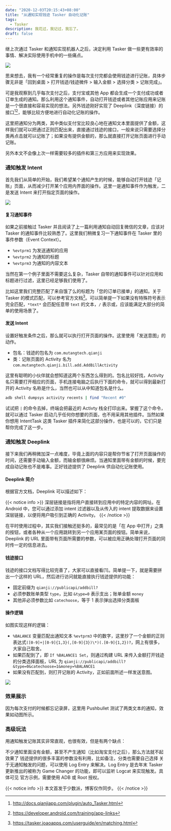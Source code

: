 ```yaml
---
date: "2020-12-03T20:15:43+08:00"
title: "从通知实现钱迹 Tasker 自动化记账"
tags:
  - Tasker
description: 我花过，我记过，我忘了。
draft: false
---
```


继上次通过 Tasker 和通知实现机器人之后，决定利用 Tasker 做一些更有效率的事情、解决实际使用手机中的一些痛点。

![](https://cdn.sspai.com/2020/07/07/318c33c44af79e0b45e6149ecfbb2f94.png)

思来想去，我有一个经常重复的操作是每次支付完都会使用钱迹进行记账，具体步骤无非是「回到桌面 > 打开钱迹/钱迹微件 > 输入金额 > 选择分类 > 记账完成」。

可是我观察到几乎每次支付之后，支付宝或其他 App 都会生成一个支付成功或者订单生成的通知。那么利用这个通知事件，自动打开钱迹或者其他记账应用来记账是一个很直接和容易实现的想法。另外钱迹刚好实现了 Deeplink（深度链接）的接口[^1][^2]，能够比较方便地进行自动化记账的操作。

这里把通知分为两类，其中类似支付宝比较良心地在通知文本里面提供了金额，这样我们就可以把通过正则匹配出来，直接通过钱迹的接口，一般来说只需要选择分类再点击就可以记账了；如果没有提供金额的，那么就直接打开记账页面进行手动记账。

另外本文不会像上次一样需要较多的插件和第三方应用来实现效果。

### 通知触发 Intent

首先我们从简单的开始，我们希望某个通知产生的时候，能够自动打开钱迹「记账」页面，从而减少打开某个应用内界面的操作。这里一是通知事件作为触发，二是发送 Intent 来打开指定页面的操作。

![](https://cdn.sspai.com/2020/07/07/5eeacad6e96ee751dfea79eaf811a94c.jpg)

#### 复习通知事件

如果之前接触过 Tasker 并且阅读了上一篇利用通知自动回复微信的文章，应该对 Tasker 的通知事件比较熟悉了。这里我们稍微复习一下通知事件在 Tasker 里的事件参数（Event Context）。

- `%evtprm1` 为发送通知的应用
- `%evtprm2` 为通知的标题
- `%evtprm3` 为通知的内容文本

当然在第一个例子里面不需要这么复杂，Tasker 自带的通知事件可以针对应用和标题进行过滤，这里已经足够我们使用了。

比如这里我们完整匹配了来自饿了么的标题为「您的订单已接单」的通知。关于 Tasker 的模式匹配，可以参考官方文档[^3]。可以简单提一下如果没有特殊符号表示完全匹配，`*text*` 会匹配任意带 `text` 的文本，`/` 表示或，应该能满足大部分的简单的使用场景了。

#### 发送 Intent

设置好触发条件之后，那么就可以执行打开页面的操作。这里使用「发送意图」的动作。

- 包名：钱迹的包名为 `com.mutangtech.qianji`
- 类：记账页面的 Activity 名为 `com.mutangtech.qianji.bill.add.AddBillActivity`

这里有聪明的小伙伴就会想知道这两个东西怎么得到的。包名比较好找，Activity 名只需要打开相应的页面，手机连接电脑之后执行下面的命令，就可以得到最新打开的 Activity 名称是什么，当然也可以从中知道包名是什么。

```bash
adb shell dumpsys activity recents | find "Recent #0"
```

试试把 `|` 的命令去掉，终端会把最近的 Activty 栈全打印出来。掌握了这个命令，就可以通过 Tasker 启动几乎任何你想要的页面，也不用采用其他插件。当然如果你想用 IntentTask 这类 Tasker 插件来简化这部分操作，也是可以的，它们只是帮你完成了这一步。

### 通知触发 Deeplink

接下来我们再稍微加深一点难度，毕竟上面的内容只是帮你节省了打开页面操作的时间，还需要手动输入金额，而输金额很麻烦。当通知里面带有金额的时候，要完成自动记账也不是难事。正好钱迹提供了 Deeplink 供自动化记账使用。

#### Deeplink 简介

根据官方文档，Deeplink 可以描述如下：

{{< notice info >}}
深层链接是指将用户直接转到应用中的特定内容的网址。在 Android 中，您可以通过添加 intent 过滤器以及从传入的 intent 提取数据来设置深层链接，以便将用户吸引到正确的 Activity。
{{< /notice >}}

在平时使用过程中，其实我们接触还挺多的，最常见的是「在 App 中打开」之类的按钮，或者各种从一个应用跳转到另一个应用某页面的按钮。简单来说，Deeplink 的 URL 里面带有页面所需要的参数，可以被应用正确处理打开页面的同时传一定的信息进去。

#### 钱迹接口

钱迹的接口文档写得比较完善了，大家可以直接看[1]。简单提一下，就是需要拼出一个这样的 URL，然后进行访问就能直接执行钱迹提供的功能：

- 固定前缀为 `qianji://publicapi/addbill?`
- 必须参数账单类型 `type`，比如 `&type=0` 表示支出；账单金额 `money`
- 其他非必须参数比如 `catechoose`，等于 1 表示弹出选择分类面板

#### 操作逻辑

如图实现这样的逻辑：

- `%BALANCE` 变量匹配出通知文本 `%evtprm3` 中的数字，这里抄了一个金额的正则表达式`([0-9]+|[0-9]{1,3}(,[0-9]{3})\*)(.[0-9]{1,2})?`，网上有很多，大家自己取舍。
- 如果匹配到了，即 `If %BALANCE1 Set`，则通过构建 URL 来传入金额打开钱迹的分类选择面板，URL 为 `qianji://publicapi/addbill?&type=0&catechoose=1&money=%BALANCE1`
- 如果没有匹配到，则打开记账的 Activity，正如前面所述一样发送意图。

![](https://cdn.sspai.com/2020/07/07/7d5cf12f2fdbe6be901a1e0c68975726.jpeg)

### 效果展示

因为每次支付的时候都忘记录屏，这里用 Pushbullet 测试了两类文本的通知，效果如动图所示。

### 高级玩法

用通知触发记账其实非常直观，也很有效，但是有两个缺点：

不少通知里面没有金额，甚至不产生通知（比如淘宝支付之后），那么方法就不起效果了
钱迹提供的很多丰富的参数没有利用，比如备注，分类也需要自己选择
关于无通知触发的问题，可以使用 Log Entry 来解决。Log Entry 是去年末 Tasker 更新推出的被称为 Game Changer 的功能，即可以监听 Logcat 来实现触发。具体可见 官方示例，需要使用 ADB 或 Root 授权。

{{< notice info >}}
本文首发于少数派，博客仅作同步。
{{< /notice >}}


[^1]: http://docs.qianjiapp.com/plugin/auto_Tasker.html
[^2]: https://developer.android.com/training/app-links
[^3]: https://tasker.joaoapps.com/userguide/en/matching.html
